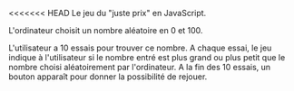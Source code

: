 <<<<<<< HEAD
Le jeu du "juste prix" en JavaScript.

L'ordinateur choisit un nombre aléatoire en 0 et 100.

L'utilisateur a 10 essais pour trouver ce nombre.
A chaque essai, le jeu indique à l'utilisateur si le nombre entré est plus grand ou plus petit que le nombre choisi aléatoirement par l'ordinateur.
A la fin des 10 essais, un bouton apparaît pour donner la possibilité de rejouer.

